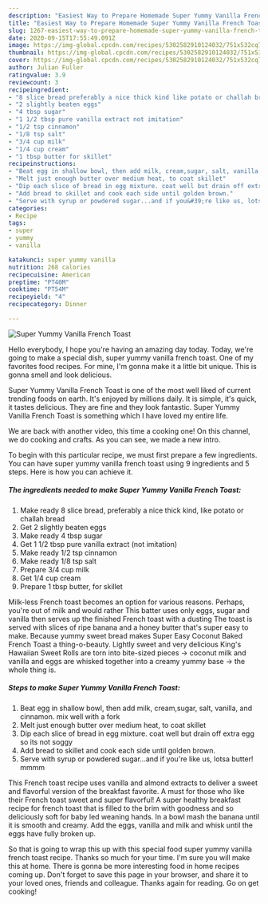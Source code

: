```yaml
---
description: "Easiest Way to Prepare Homemade Super Yummy Vanilla French Toast"
title: "Easiest Way to Prepare Homemade Super Yummy Vanilla French Toast"
slug: 1267-easiest-way-to-prepare-homemade-super-yummy-vanilla-french-toast
date: 2020-09-15T17:55:49.091Z
image: https://img-global.cpcdn.com/recipes/5302582910124032/751x532cq70/super-yummy-vanilla-french-toast-recipe-main-photo.jpg
thumbnail: https://img-global.cpcdn.com/recipes/5302582910124032/751x532cq70/super-yummy-vanilla-french-toast-recipe-main-photo.jpg
cover: https://img-global.cpcdn.com/recipes/5302582910124032/751x532cq70/super-yummy-vanilla-french-toast-recipe-main-photo.jpg
author: Julian Fuller
ratingvalue: 3.9
reviewcount: 3
recipeingredient:
- "8 slice bread preferably a nice thick kind like potato or challah bread"
- "2 slightly beaten eggs"
- "4 tbsp sugar"
- "1 1/2 tbsp pure vanilla extract not imitation"
- "1/2 tsp cinnamon"
- "1/8 tsp salt"
- "3/4 cup milk"
- "1/4 cup cream"
- "1 tbsp butter for skillet"
recipeinstructions:
- "Beat egg in shallow bowl, then add milk, cream,sugar, salt, vanilla, and cinnamon. mix well with a fork"
- "Melt just enough butter over medium heat, to coat skillet"
- "Dip each slice of bread in egg mixture. coat well but drain off extra egg so its not soggy"
- "Add bread to skillet and cook each side until golden brown."
- "Serve with syrup or powdered sugar...and if you&#39;re like us, lotsa butter! mmmm"
categories:
- Recipe
tags:
- super
- yummy
- vanilla

katakunci: super yummy vanilla 
nutrition: 268 calories
recipecuisine: American
preptime: "PT40M"
cooktime: "PT54M"
recipeyield: "4"
recipecategory: Dinner

---
```



![Super Yummy Vanilla French Toast](https://img-global.cpcdn.com/recipes/5302582910124032/751x532cq70/super-yummy-vanilla-french-toast-recipe-main-photo.jpg)

Hello everybody, I hope you're having an amazing day today. Today, we're going to make a special dish, super yummy vanilla french toast. One of my favorites food recipes. For mine, I'm gonna make it a little bit unique. This is gonna smell and look delicious.

Super Yummy Vanilla French Toast is one of the most well liked of current trending foods on earth. It's enjoyed by millions daily. It is simple, it's quick, it tastes delicious. They are fine and they look fantastic. Super Yummy Vanilla French Toast is something which I have loved my entire life.

We are back with another video, this time a cooking one! On this channel, we do cooking and crafts. As you can see, we made a new intro.


To begin with this particular recipe, we must first prepare a few ingredients. You can have super yummy vanilla french toast using 9 ingredients and 5 steps. Here is how you can achieve it.

<!--inarticleads1-->

##### The ingredients needed to make Super Yummy Vanilla French Toast:

1. Make ready 8 slice bread, preferably a nice thick kind, like potato or challah bread
1. Get 2 slightly beaten eggs
1. Make ready 4 tbsp sugar
1. Get 1 1/2 tbsp pure vanilla extract (not imitation)
1. Make ready 1/2 tsp cinnamon
1. Make ready 1/8 tsp salt
1. Prepare 3/4 cup milk
1. Get 1/4 cup cream
1. Prepare 1 tbsp butter, for skillet


Milk-less French toast becomes an option for various reasons. Perhaps, you&#39;re out of milk and would rather This batter uses only eggs, sugar and vanilla then serves up the finished French toast with a dusting The toast is served with slices of ripe banana and a honey butter that&#39;s super easy to make. Because yummy sweet bread makes Super Easy Coconut Baked French Toast a thing-o-beauty. Lightly sweet and very delicious King&#39;s Hawaiian Sweet Rolls are torn into bite-sized pieces -&gt; coconut milk and vanilla and eggs are whisked together into a creamy yummy base -&gt; the whole thing is. 

<!--inarticleads2-->

##### Steps to make Super Yummy Vanilla French Toast:

1. Beat egg in shallow bowl, then add milk, cream,sugar, salt, vanilla, and cinnamon. mix well with a fork
1. Melt just enough butter over medium heat, to coat skillet
1. Dip each slice of bread in egg mixture. coat well but drain off extra egg so its not soggy
1. Add bread to skillet and cook each side until golden brown.
1. Serve with syrup or powdered sugar...and if you&#39;re like us, lotsa butter! mmmm


This French toast recipe uses vanilla and almond extracts to deliver a sweet and flavorful version of the breakfast favorite. A must for those who like their French toast sweet and super flavorful! A super healthy breakfast recipe for french toast that is filled to the brim with goodness and so deliciously soft for baby led weaning hands. In a bowl mash the banana until it is smooth and creamy. Add the eggs, vanilla and milk and whisk until the eggs have fully broken up. 

So that is going to wrap this up with this special food super yummy vanilla french toast recipe. Thanks so much for your time. I'm sure you will make this at home. There is gonna be more interesting food in home recipes coming up. Don't forget to save this page in your browser, and share it to your loved ones, friends and colleague. Thanks again for reading. Go on get cooking!
